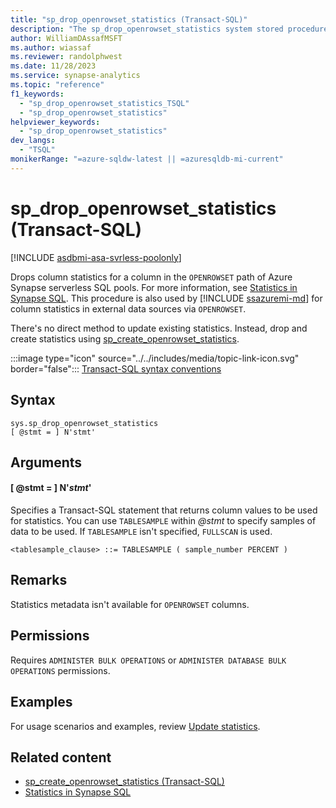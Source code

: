 ```yaml
---
title: "sp_drop_openrowset_statistics (Transact-SQL)"
description: "The sp_drop_openrowset_statistics system stored procedure removes column statistics for a column in the OPENROWSET path of Azure Synapse SQL resources."
author: WilliamDAssafMSFT
ms.author: wiassaf
ms.reviewer: randolphwest
ms.date: 11/28/2023
ms.service: synapse-analytics
ms.topic: "reference"
f1_keywords:
  - "sp_drop_openrowset_statistics_TSQL"
  - "sp_drop_openrowset_statistics"
helpviewer_keywords:
  - "sp_drop_openrowset_statistics"
dev_langs:
  - "TSQL"
monikerRange: "=azure-sqldw-latest || =azuresqldb-mi-current"
---
```

# sp_drop_openrowset_statistics (Transact-SQL)

[!INCLUDE [asdbmi-asa-svrless-poolonly](../../includes/applies-to-version/asdbmi-asa-svrless-poolonly.md)]

Drops column statistics for a column in the `OPENROWSET` path of Azure Synapse serverless SQL pools. For more information, see [Statistics in Synapse SQL](/azure/synapse-analytics/sql/develop-tables-statistics). This procedure is also used by [!INCLUDE [ssazuremi-md](../../includes/ssazuremi-md.md)] for column statistics in external data sources via `OPENROWSET`.

There's no direct method to update existing statistics. Instead, drop and create statistics using [sp_create_openrowset_statistics](sp-create-openrowset-statistics.md).

:::image type="icon" source="../../includes/media/topic-link-icon.svg" border="false"::: [Transact-SQL syntax conventions](../../t-sql/language-elements/transact-sql-syntax-conventions-transact-sql.md)

## Syntax

```syntaxsql
sys.sp_drop_openrowset_statistics
[ @stmt = ] N'stmt'
```

## Arguments

#### [ @stmt = ] N'*stmt*'

Specifies a Transact-SQL statement that returns column values to be used for statistics. You can use `TABLESAMPLE` within *@stmt* to specify samples of data to be used. If `TABLESAMPLE` isn't specified, `FULLSCAN` is used.

`<tablesample_clause> ::= TABLESAMPLE ( sample_number PERCENT )`

## Remarks

Statistics metadata isn't available for `OPENROWSET` columns.

## Permissions

Requires `ADMINISTER BULK OPERATIONS` or `ADMINISTER DATABASE BULK OPERATIONS` permissions.

## Examples

For usage scenarios and examples, review [Update statistics](/azure/synapse-analytics/sql/develop-tables-statistics#examples-update-statistics-1).

## Related content

- [sp_create_openrowset_statistics (Transact-SQL)](sp-create-openrowset-statistics.md)
- [Statistics in Synapse SQL](/azure/synapse-analytics/sql/develop-tables-statistics)
